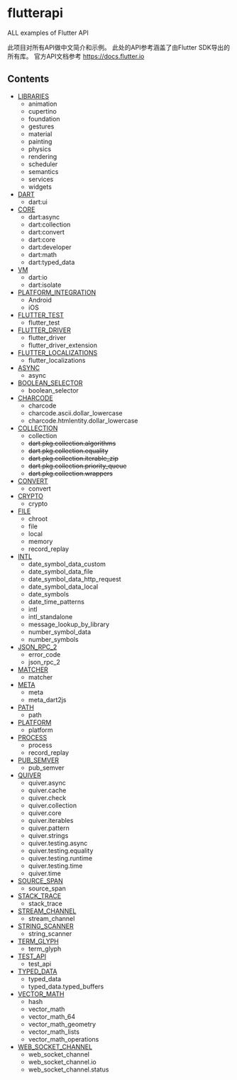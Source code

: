 # flutterapi
ALL examples of Flutter API



此项目对所有API做中文简介和示例。
此处的API参考涵盖了由Flutter SDK导出的所有库。
官方API文档参考 https://docs.flutter.io

## Contents

- [LIBRARIES](./docs/LIBRARIES.md)
    - animation
    - cupertino
    - foundation
    - gestures
    - material
    - painting
    - physics
    - rendering
    - scheduler
    - semantics
    - services
    - widgets
- [DART](./docs/DART.md)
    - dart:ui
- [CORE](./docs/CORE.md)
    - dart:async
    - dart:collection
    - dart:convert
    - dart:core
    - dart:developer
    - dart:math
    - dart:typed_data
- [VM](./docs/VM.md)
    - dart:io
    - dart:isolate
- [PLATFORM_INTEGRATION](./docs/PLATFORM_INTEGRATION.md)
    - Android
    - iOS
- [FLUTTER_TEST](./docs/FLUTTER_TEST.md)
    - flutter_test
- [FLUTTER_DRIVER](./docs/FLUTTER_DRIVER.md)
    - flutter_driver
    - flutter_driver_extension
- [FLUTTER_LOCALIZATIONS](./docs/FLUTTER_LOCALIZATIONS.md)
    - flutter_localizations
- [ASYNC](./docs/ASYNC.md)
    - async
- [BOOLEAN_SELECTOR](./docs/BOOLEAN_SELECTOR.md)
    - boolean_selector
- [CHARCODE](./docs/CHARCODE.md)
    - charcode
    - charcode.ascii.dollar_lowercase
    - charcode.htmlentity.dollar_lowercase
- [COLLECTION](./docs/COLLECTION.md)
    - collection
    - ~~dart.pkg.collection.algorithms~~
    - ~~dart.pkg.collection.equality~~
    - ~~dart.pkg.collection.iterable_zip~~
    - ~~dart.pkg.collection.priority_queue~~
    - ~~dart.pkg.collection.wrappers~~
- [CONVERT](./docs/CONVERT.md)
    - convert
- [CRYPTO](./docs/CRYPTO.md)
    - crypto
- [FILE](./docs/FILE.md)
    - chroot
    - file
    - local
    - memory
    - record_replay
- [INTL](./docs/INTL.md)
    - date_symbol_data_custom
    - date_symbol_data_file
    - date_symbol_data_http_request
    - date_symbol_data_local
    - date_symbols
    - date_time_patterns
    - intl
    - intl_standalone
    - message_lookup_by_library
    - number_symbol_data
    - number_symbols
- [JSON_RPC_2](./docs/JSON_RPC_2.md)
    - error_code
    - json_rpc_2
- [MATCHER](./docs/MATCHER.md)
    - matcher
- [META](./docs/META.md)
    - meta
    - meta_dart2js
- [PATH](./docs/PATH.md)
    - path
- [PLATFORM](./docs/PLATFORM.md)
    - platform
- [PROCESS](./docs/PROCESS.md)
    - process
    - record_replay
- [PUB_SEMVER](./docs/PUB_SEMVER.md)
    - pub_semver
- [QUIVER](./docs/QUIVER.md)
    - quiver.async
    - quiver.cache
    - quiver.check
    - quiver.collection
    - quiver.core
    - quiver.iterables
    - quiver.pattern
    - quiver.strings
    - quiver.testing.async
    - quiver.testing.equality
    - quiver.testing.runtime
    - quiver.testing.time
    - quiver.time
- [SOURCE_SPAN](./docs/SOURCE_SPAN.md)
    - source_span
- [STACK_TRACE](./docs/STACK_TRACE.md)
    - stack_trace
- [STREAM_CHANNEL](./docs/STREAM_CHANNEL.md)
    - stream_channel
- [STRING_SCANNER](./docs/STRING_SCANNER.md)
    - string_scanner
- [TERM_GLYPH](./docs/TERM_GLYPH.md)
    - term_glyph
- [TEST_API](./docs/TEST_API.md)
    - test_api
- [TYPED_DATA](./docs/TYPED_DATA.md)
    - typed_data
    - typed_data.typed_buffers
- [VECTOR_MATH](./docs/VECTOR_MATH.md)
    - hash
    - vector_math
    - vector_math_64
    - vector_math_geometry
    - vector_math_lists
    - vector_math_operations
- [WEB_SOCKET_CHANNEL](./docs/WEB_SOCKET_CHANNEL.md)
    - web_socket_channel
    - web_socket_channel.io
    - web_socket_channel.status

